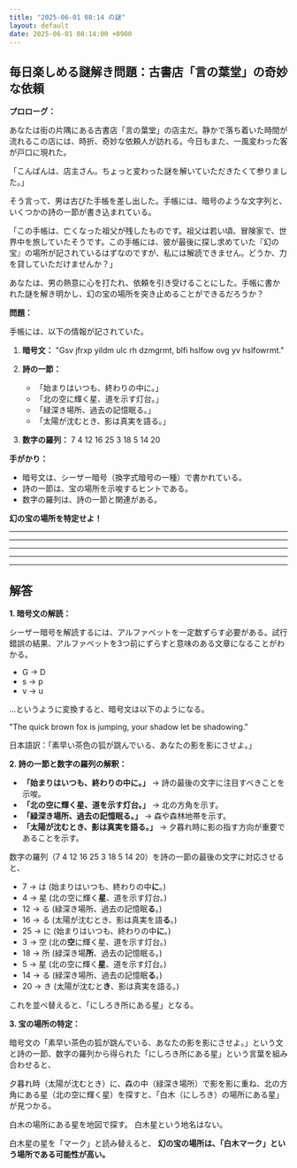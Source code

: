 ```yaml
---
title: "2025-06-01 08:14 の謎"
layout: default
date: 2025-06-01 08:14:00 +0900
---
```

## 毎日楽しめる謎解き問題：古書店「言の葉堂」の奇妙な依頼

**プロローグ：**

あなたは街の片隅にある古書店「言の葉堂」の店主だ。静かで落ち着いた時間が流れるこの店には、時折、奇妙な依頼人が訪れる。今日もまた、一風変わった客が戸口に現れた。

「こんばんは、店主さん。ちょっと変わった謎を解いていただきたくて参りました。」

そう言って、男は古びた手帳を差し出した。手帳には、暗号のような文字列と、いくつかの詩の一節が書き込まれている。

「この手帳は、亡くなった祖父が残したものです。祖父は若い頃、冒険家で、世界中を旅していたそうです。この手帳には、彼が最後に探し求めていた『幻の宝』の場所が記されているはずなのですが、私には解読できません。どうか、力を貸していただけませんか？」

あなたは、男の熱意に心を打たれ、依頼を引き受けることにした。手帳に書かれた謎を解き明かし、幻の宝の場所を突き止めることができるだろうか？

**問題：**

手帳には、以下の情報が記されていた。

1.  **暗号文：**
    "Gsv jfrxp yildm ulc rh dzmgrmt, blfi hslfow ovg yv hslfowrmt."

2.  **詩の一節：**
    *   「始まりはいつも、終わりの中に。」
    *   「北の空に輝く星、道を示す灯台。」
    *   「緑深き場所、過去の記憶眠る。」
    *   「太陽が沈むとき、影は真実を語る。」

3.  **数字の羅列：**
    7 4 12 16 25 3 18 5 14 20

**手がかり：**

*   暗号文は、シーザー暗号（換字式暗号の一種）で書かれている。
*   詩の一節は、宝の場所を示唆するヒントである。
*   数字の羅列は、詩の一節と関連がある。

**幻の宝の場所を特定せよ！**

---
---
---
---
---

## 解答

**1. 暗号文の解読：**

シーザー暗号を解読するには、アルファベットを一定数ずらす必要がある。試行錯誤の結果、アルファベットを3つ前にずらすと意味のある文章になることがわかる。

*   G -> D
*   s -> p
*   v -> u

...というように変換すると、暗号文は以下のようになる。

"The quick brown fox is jumping, your shadow let be shadowing."

日本語訳：「素早い茶色の狐が跳んでいる、あなたの影を影にさせよ。」

**2. 詩の一節と数字の羅列の解釈：**

*   **「始まりはいつも、終わりの中に。」** → 詩の最後の文字に注目すべきことを示唆。
*   **「北の空に輝く星、道を示す灯台。」** → 北の方角を示す。
*   **「緑深き場所、過去の記憶眠る。」** → 森や森林地帯を示す。
*   **「太陽が沈むとき、影は真実を語る。」** → 夕暮れ時に影の指す方向が重要であることを示す。

数字の羅列（7 4 12 16 25 3 18 5 14 20）を詩の一節の最後の文字に対応させると、

*   7 -> は (始まりはいつも、終わりの中**に**。)
*   4 -> 星 (北の空に輝く**星**、道を示す灯台。)
*   12 -> る (緑深き場所、過去の記憶眠**る**。)
*   16 -> る (太陽が沈むとき、影は真実を語**る**。)
*   25 -> に (始まりはいつも、終わりの中**に**。)
*   3 -> 空 (北の**空**に輝く星、道を示す灯台。)
*   18 -> 所 (緑深き場**所**、過去の記憶眠る。)
*   5 -> 星 (北の空に輝く**星**、道を示す灯台。)
*   14 -> る (緑深き場所、過去の記憶眠**る**。)
*   20 -> き (太陽が沈むと**き**、影は真実を語る。)

これを並べ替えると、「にしろき所にある星」となる。

**3. 宝の場所の特定：**

暗号文の「素早い茶色の狐が跳んでいる、あなたの影を影にさせよ。」という文と詩の一節、数字の羅列から得られた「にしろき所にある星」という言葉を組み合わせると、

夕暮れ時（太陽が沈むとき）に、森の中（緑深き場所）で影を影に重ね、北の方角にある星（北の空に輝く星）を探すと、「白木（にしろき）の場所にある星」が見つかる。

白木の場所にある星を地図で探す。
白木星という地名はない。

白木星の星を「マーク」と読み替えると、
**幻の宝の場所は、「白木マーク」という場所である可能性が高い。**
